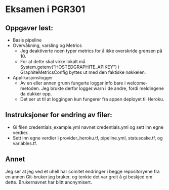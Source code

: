 # Eksamen i PGR301

## Oppgaver løst:
* Basis pipeline
* Overvåkning, varsling og Metrics
    * Jeg deaktiverte noen typer metrics for å ikke overskride grensen på 10.
    * For at dette skal virke lokalt må System.getenv("HOSTEDGRAPHITE_APIKEY") i GraphiteMetricsConfig byttes ut med den faktiske  nøkkelen.
* Applikasjonslogger 
    * Av en eller annen grunn fungerte logger.info bare i welcome-metoden.
    Jeg brukte derfor logger.warn i de andre, fordi meldingene da dukker opp.
    * Det ser ut til at loggingen kun fungerer fra appen deployet til Heroku.

## Instruksjoner for endring av filer:
* Gi filen credentials_example.yml navnet credentials.yml og sett inn egne verdier.
* Sett inn egne verdier i provider_heroku.tf, pipeline.yml, statuscake.tf, og variables.tf.

## Annet
Jeg ser at jeg ved et uhell har comitet endringer i begge repositoryene fra en annen Git-bruker jeg bruker, og tenkte det var greit å gi beskjed om dette. Brukernavnet har blitt anonymisert.
